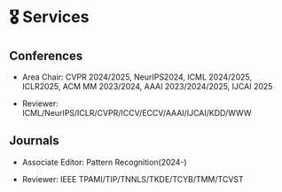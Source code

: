 # 🎖 Services

## Conferences

- Area Chair: CVPR 2024/2025, NeurIPS2024,  ICML 2024/2025, ICLR2025, ACM MM 2023/2024, AAAI 2023/2024/2025, IJCAI 2025

- Reviewer: ICML/NeurIPS/ICLR/CVPR/ICCV/ECCV/AAAI/IJCAI/KDD/WWW

## Journals

- Associate Editor: Pattern Recognition(2024-)

- Reviewer: IEEE TPAMI/TIP/TNNLS/TKDE/TCYB/TMM/TCVST